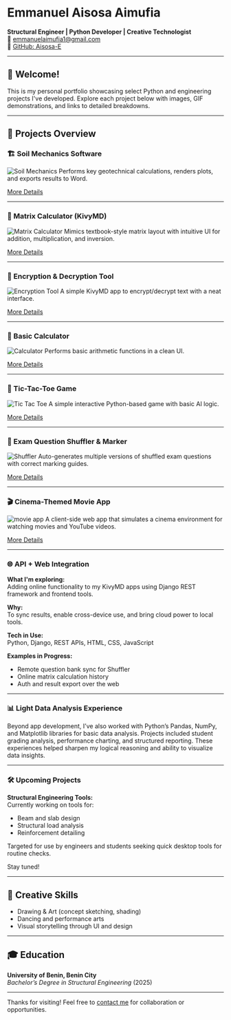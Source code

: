 # Emmanuel Aisosa Aimufia

**Structural Engineer | Python Developer | Creative Technologist**  
📧 emmanuelaimufia1@gmail.com  
🔗 [GitHub: Aisosa-E](https://github.com/Aisosa-E)  

---

## 👋 Welcome!
This is my personal portfolio showcasing select Python and engineering projects I've developed. Explore each project below with images, GIF demonstrations, and links to detailed breakdowns.

---

## 🔧 Projects Overview

### 🏗️ Soil Mechanics Software
![Soil Mechanics](images/soil_mechanics.gif)
Performs key geotechnical calculations, renders plots, and exports results to Word.

[More Details](soil-mechanics-tool/README.md)

---

### 🧮 Matrix Calculator (KivyMD)
![Matrix Calculator](images/matrix_placeholder.gif)
Mimics textbook-style matrix layout with intuitive UI for addition, multiplication, and inversion.

[More Details](matrix-calculator/README.md)

---

### 🔐 Encryption & Decryption Tool
![Encryption Tool](images/encryption_placeholder.gif)
A simple KivyMD app to encrypt/decrypt text with a neat interface.

[More Details](encryption-tool/README.md)

---

### 🧮 Basic Calculator
![Calculator](images/calculator_placeholder.gif)
Performs basic arithmetic functions in a clean UI.

[More Details](basic-calculator/README.md)

---

### 🎲 Tic-Tac-Toe Game
![Tic Tac Toe](images/tictactoe_placeholder.gif)
A simple interactive Python-based game with basic AI logic.

[More Details](tic-tac-toe-game/README.md)

---

### 📝 Exam Question Shuffler & Marker
![Shuffler](images/shuffler_placeholder.gif)
Auto-generates multiple versions of shuffled exam questions with correct marking guides.

[More Details](exam-question-shuffler/README.md)

---
### 🎬 Cinema-Themed Movie App
![movie app](images/movie_app.gif)
A client-side web app that simulates a cinema environment for watching movies and YouTube videos.

[More Details](cinema-movie-app/index.html)

---


### 🌐 API + Web Integration

**What I'm exploring:**  
Adding online functionality to my KivyMD apps using Django REST framework and frontend tools.

**Why:**  
To sync results, enable cross-device use, and bring cloud power to local tools.

**Tech in Use:**  
Python, Django, REST APIs, HTML, CSS, JavaScript

**Examples in Progress:**
- Remote question bank sync for Shuffler
- Online matrix calculation history
- Auth and result export over the web

---

### 📊 Light Data Analysis Experience

Beyond app development, I’ve also worked with Python’s Pandas, NumPy, and Matplotlib libraries for basic data analysis. Projects included student grading analysis, performance charting, and structured reporting. These experiences helped sharpen my logical reasoning and ability to visualize data insights.

---

### 🛠 Upcoming Projects

**Structural Engineering Tools:**  
Currently working on tools for:
- Beam and slab design
- Structural load analysis
- Reinforcement detailing

Targeted for use by engineers and students seeking quick desktop tools for routine checks.

Stay tuned!

---

## 🧠 Creative Skills
- Drawing & Art (concept sketching, shading)
- Dancing and performance arts
- Visual storytelling through UI and design

---

## 🎓 Education
**University of Benin, Benin City**  
*Bachelor’s Degree in Structural Engineering* (2025)

---

Thanks for visiting! Feel free to [contact me](mailto:emmanuelaimufia1@gmail.com) for collaboration or opportunities.


<!--
**Aisosa-E/Aisosa-E** is a ✨ _special_ ✨ repository because its `README.md` (this file) appears on your GitHub profile.

Here are some ideas to get you started:

- 🔭 I’m currently working on ...
- 🌱 I’m currently learning ...
- 👯 I’m looking to collaborate on ...
- 🤔 I’m looking for help with ...
- 💬 Ask me about ...
- 📫 How to reach me: ...
- 😄 Pronouns: ...
- ⚡ Fun fact: ...
-->
